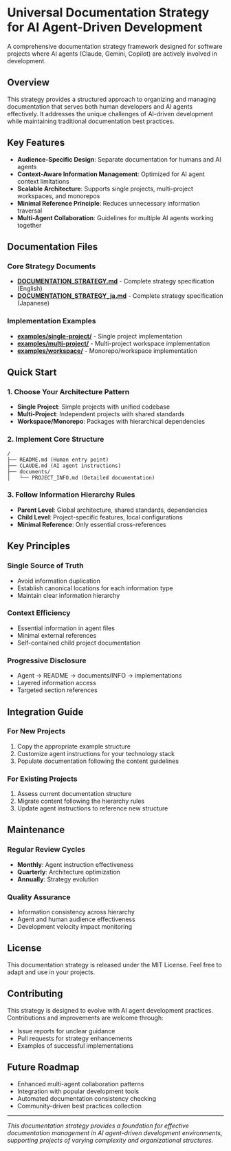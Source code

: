# Universal Documentation Strategy for AI Agent-Driven Development

A comprehensive documentation strategy framework designed for software projects where AI agents (Claude, Gemini, Copilot) are actively involved in development.

## Overview

This strategy provides a structured approach to organizing and managing documentation that serves both human developers and AI agents effectively. It addresses the unique challenges of AI-driven development while maintaining traditional documentation best practices.

## Key Features

- **Audience-Specific Design**: Separate documentation for humans and AI agents
- **Context-Aware Information Management**: Optimized for AI agent context limitations
- **Scalable Architecture**: Supports single projects, multi-project workspaces, and monorepos
- **Minimal Reference Principle**: Reduces unnecessary information traversal
- **Multi-Agent Collaboration**: Guidelines for multiple AI agents working together

## Documentation Files

### Core Strategy Documents
- **[DOCUMENTATION_STRATEGY.md](./DOCUMENTATION_STRATEGY.md)** - Complete strategy specification (English)
- **[DOCUMENTATION_STRATEGY_ja.md](./DOCUMENTATION_STRATEGY_ja.md)** - Complete strategy specification (Japanese)

### Implementation Examples
- **[examples/single-project/](./examples/single-project/)** - Single project implementation
- **[examples/multi-project/](./examples/multi-project/)** - Multi-project workspace implementation
- **[examples/workspace/](./examples/workspace/)** - Monorepo/workspace implementation

## Quick Start

### 1. Choose Your Architecture Pattern
- **Single Project**: Simple projects with unified codebase
- **Multi-Project**: Independent projects with shared standards
- **Workspace/Monorepo**: Packages with hierarchical dependencies

### 2. Implement Core Structure
```
/
├── README.md (Human entry point)
├── CLAUDE.md (AI agent instructions)
├── documents/
│   └── PROJECT_INFO.md (Detailed documentation)
```

### 3. Follow Information Hierarchy Rules
- **Parent Level**: Global architecture, shared standards, dependencies
- **Child Level**: Project-specific features, local configurations
- **Minimal Reference**: Only essential cross-references

## Key Principles

### Single Source of Truth
- Avoid information duplication
- Establish canonical locations for each information type
- Maintain clear information hierarchy

### Context Efficiency
- Essential information in agent files
- Minimal external references
- Self-contained child project documentation

### Progressive Disclosure
- Agent → README → documents/INFO → implementations
- Layered information access
- Targeted section references

## Integration Guide

### For New Projects
1. Copy the appropriate example structure
2. Customize agent instructions for your technology stack
3. Populate documentation following the content guidelines

### For Existing Projects
1. Assess current documentation structure
2. Migrate content following the hierarchy rules
3. Update agent instructions to reference new structure

## Maintenance

### Regular Review Cycles
- **Monthly**: Agent instruction effectiveness
- **Quarterly**: Architecture optimization
- **Annually**: Strategy evolution

### Quality Assurance
- Information consistency across hierarchy
- Agent and human audience effectiveness
- Development velocity impact monitoring

## License

This documentation strategy is released under the MIT License. Feel free to adapt and use in your projects.

## Contributing

This strategy is designed to evolve with AI agent development practices. Contributions and improvements are welcome through:
- Issue reports for unclear guidance
- Pull requests for strategy enhancements
- Examples of successful implementations

## Future Roadmap

- Enhanced multi-agent collaboration patterns
- Integration with popular development tools
- Automated documentation consistency checking
- Community-driven best practices collection

---

*This documentation strategy provides a foundation for effective documentation management in AI agent-driven development environments, supporting projects of varying complexity and organizational structures.*
